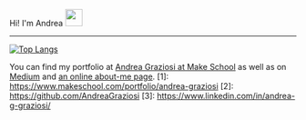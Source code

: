 Hi! I'm Andrea <img src="https://raw.githubusercontent.com/MartinHeinz/MartinHeinz/master/wave.gif" width="30px">

***

[![Top Langs](https://github-readme-stats.vercel.app/api/top-langs/?username=AndreaGraziosi&layout=compact)](https://github.com/AndreaGraziosi/github-readme-stats)

You can find my portfolio at [Andrea Graziosi at Make School](https://www.makeschool.com/portfolio/andrea-graziosi) as well as on [Medium](https://medium.com/@andrea.graziosi) and [an online about-me page](http://AndreaGraziosi.github.io/index.html#about-me).
[1]: https://www.makeschool.com/portfolio/andrea-graziosi
[2]: https://github.com/AndreaGraziosi
[3]: https://www.linkedin.com/in/andrea-g-graziosi/
